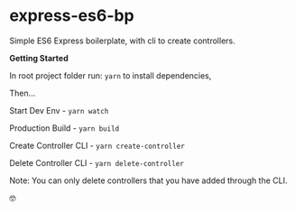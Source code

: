 # express-es6-bp
Simple ES6 Express boilerplate, with cli to create controllers.

**Getting Started**

In root project folder run: `yarn` to install dependencies,

Then...

Start Dev Env - `yarn watch`

Production Build - `yarn build`

Create Controller CLI - `yarn create-controller`

Delete Controller CLI - `yarn delete-controller`

Note: You can only delete controllers that you have added through the CLI.

🤓
